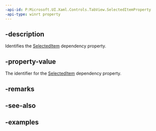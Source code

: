```yaml
---
-api-id: P:Microsoft.UI.Xaml.Controls.TabView.SelectedItemProperty
-api-type: winrt property
---
```


## -description

Identifies the [SelectedItem](tabview_selecteditem.md) dependency property.

## -property-value

The identifier for the [SelectedItem](tabview_selecteditem.md) dependency property.

## -remarks

## -see-also

## -examples


